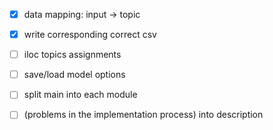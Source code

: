 - [x] data mapping: input -> topic
- [x] write corresponding correct csv
- [ ] iloc topics assignments
- [ ] save/load model options
- [ ] split main into each module

- [ ] (problems in the implementation process) into description